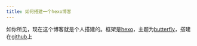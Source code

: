 ```yaml
---
title: 如何搭建一个hexo博客
---
```

如你所见，现在这个博客就是个人搭建的。框架是[hexo](https://hexo.io/zh-cn/)，主题为[butterfly](https://github.com/jerryc127/hexo-theme-butterfly)，搭建在[github](https://github.com)上
